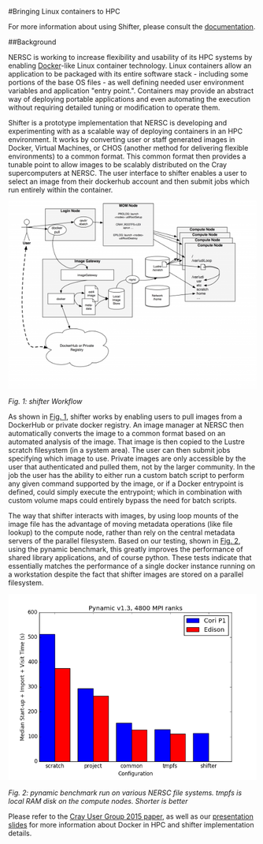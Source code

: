 #Bringing Linux containers to HPC

For more information about using Shifter, please consult the [documentation](#how-to-use.md).

##Background

NERSC is working to increase flexibility and usability of its HPC systems by enabling [Docker](https://www.docker.com/)-like Linux container technology. Linux containers allow an application to be packaged with its entire software stack - including some portions of the base OS files - as well defining needed user environment variables and application "entry point.".  Containers may provide an abstract way of deploying portable applications and even automating the execution without requiring detailed tuning or modification to operate them.

Shifter is a prototype implementation that NERSC is developing and experimenting with as a scalable way of deploying containers in an HPC environment. It works by converting user or staff generated images in Docker, Virtual Machines, or CHOS (another method for delivering flexible environments) to a common format. This common format then provides a tunable point to allow images to be scalably distributed on the Cray supercomputers at NERSC. The user interface to shifter enables a user to select an image from their dockerhub account and then submit jobs which run entirely within the container.

<a name="fig1"></a>
![shifter-workflow](images/shifter-diagram.png)

*Fig. 1: shifter Workflow*


As shown in <a href="#fig1">Fig. 1</a>, shifter works by enabling users to pull images from a DockerHub or private docker registry. An image manager at NERSC then automatically converts the image to a common format based on an automated analysis of the image. That image is then copied to the Lustre scratch filesystem (in a system area).  The user can then submit jobs specifying which image to use. Private images are only accessible by the user that authenticated and pulled them, not by the larger community.  In the job the user has the ability to either run a custom batch script to perform any given command supported by the image, or if a Docker entrypoint is defined, could simply execute the entrypoint; which in combination with custom volume maps could entirely bypass the need for batch scripts.

The way that shifter interacts with images, by using loop mounts of the image file has the advantage of moving metadata operations (like file lookup) to the compute node, rather than rely on the central metadata servers of the parallel filesystem. Based on our testing, shown in <a href="#fig2">Fig. 2</a>, using the pynamic benchmark, this greatly improves the performance of shared library applications, and of course python. These tests indicate that essentially matches the performance of a single docker instance running on a workstation despite the fact that shifter images are stored on a parallel filesystem.

<a name="fig2"></a>
![shifter-performance](images/shifter-performance.png)

*Fig. 2: pynamic benchmark run on various NERSC file systems. tmpfs is local RAM disk on the compute nodes. Shorter is better*

Please refer to the [Cray User Group 2015 paper](files/cug2015udi.pdf), as well as our [presentation slides](files/nersc-brownbag-docker-jacobsen-canon.pdf) for more information about Docker in HPC and shifter implementation details.